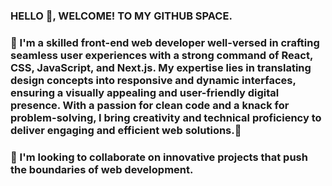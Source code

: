 ### HELLO 👋, WELCOME! TO MY GITHUB SPACE.

### 🔭 I'm a skilled front-end web developer well-versed in crafting seamless user experiences with a strong command of React, CSS, JavaScript, and Next.js. My expertise lies in translating design concepts into responsive and dynamic interfaces, ensuring a visually appealing and user-friendly digital presence. With a passion for clean code and a knack for problem-solving, I bring creativity and technical proficiency to deliver engaging and efficient web solutions.👋

### 👯 I'm looking to collaborate on innovative projects that push the boundaries of web development.

<!--
**kaska-jr/kaska-jr** is a ✨ _special_ ✨ repository because its `README.md` (this file) appears on your GitHub profile.

Here are some ideas to get you started:

- 🔭 I’m currently working on ...
- 🌱 I’m currently learning ...
- 👯 I’m looking to collaborate on ...
- 🤔 I’m looking for help with ...
- 💬 Ask me about ...
- 📫 How to reach me: ...
- 😄 Pronouns: ...
- ⚡ Fun fact: ...
-->
